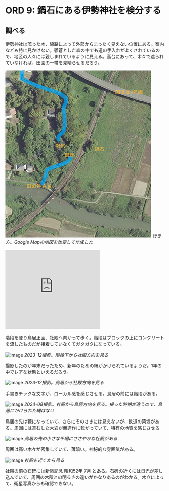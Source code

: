 # ORD 9: 鍋石にある伊勢神社を検分する

<!-- toc -->

## 調べる

伊勢神社は茂った木、線路によって外部からまったく見えない位置にある。案内なども特に見かけない。鬱蒼とした森の中でも道の手入れがよくされているので、地区の人々には親しまれているように見える。高台にあって、木々で遮られていなければ、田園の一帯を見晴らせるだろう。

![image](./images/20240915map.png)
*行き方。Google Mapの地図を改変して作成した*

<iframe src="https://www.google.com/maps/embed?pb=!1m17!1m12!1m3!1d4358.630601738377!2d130.2199300765009!3d32.06273497397033!2m3!1f0!2f0!3f0!3m2!1i1024!2i768!4f13.1!3m2!1m1!2zMzLCsDAzJzQ1LjkiTiAxMzDCsDEzJzIxLjAiRQ!5e1!3m2!1sen!2sjp!4v1726374101863!5m2!1sen!2sjp" width="300" height="250" style="border:0;" allowfullscreen="" loading="lazy" referrerpolicy="no-referrer-when-downgrade"></iframe>

階段を登り鳥居正面、社殿へ向かって歩く。階段はブロックの上にコンクリートを流したものだが接着していなくてガタガタになっている。

![image](./images/20240915sh5.jpg)
*2023-12撮影。階段下から社殿方向を見る*

撮影したのが年末だったため、新年のための縄がかけられているようだ。1年の中でレアな状態といえるだろう。

![image](./images/20240915sh1.jpg)
*2023-12撮影。鳥居から社殿方向を見る*

手書きチックな文字が、ローカル感を感じさせる。鳥居の前には階段がある。

![image](./images/20240915sh3.jpg)
*2024-08撮影。社殿から鳥居方向を見る。撮った時期が違うので、鳥居にかけられた縄はない*

鳥居の先は藪になっていて、さらにそのさきには見えないが、鉄道の築堤がある。周囲には苔むした大岩が無造作に転がっていて、特有の地質を感じさせる

![image](./images/20240915sh2.jpg)
*鳥居の先の小さな平場にささやかな社殿がある*

周囲は高い木々が密集していて、薄暗い。神秘的な雰囲気がある。

![image](./images/20240915sh4.jpg)
*社殿を近くから見る*

社殿の前の石碑には新築記念 昭和52年 7月 とある。石碑の近くには日光が差し込んでいて、周囲の木陰との明るさの違いがかなりあるのがわかる。木立によって、衛星写真からも確認できない。
